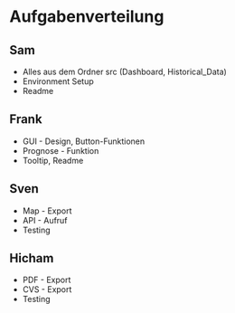 # Aufgabenverteilung

## Sam
- Alles aus dem Ordner src (Dashboard, Historical_Data)
- Environment Setup
- Readme
## Frank
- GUI - Design, Button-Funktionen
- Prognose - Funktion
- Tooltip, Readme
## Sven
- Map - Export
- API - Aufruf
- Testing
## Hicham
- PDF - Export
- CVS - Export
- Testing
